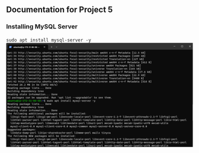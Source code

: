 ## **Documentation for Project 5**

### Installing MySQL Server 
`sudo apt install mysql-server -y`
![MySQL-Server-Installed](./Images/My-SQL-Server-Installation.png)